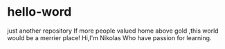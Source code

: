 # hello-word
just another repository
If more people valued home above gold ,this world would be a merrier place!
Hi,I'm Nikolas
   Who have passion for learning.
